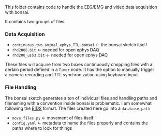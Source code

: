This folder contains code to handle the EEG/EMG and video data acquisition with bonsai.

It contains two groups of files.

### Data Acquisition

* `continuous_two_animal_ephys_TTL.bonsai` <- the bonsai sketch itself
* `rhd2000.bit` <- needed for open ephys DAQ
* `rhd200_usb3.bit` <- needed for open ephys DAQ

These files will acquire from two boxes continuously chopping files with a certain period defined in a `Timer` node.
It has the option to manually trigger a camera recording and TTL synchronization using keyboard input.

### File Handling

The bonsai sketch generates a ton of individual files and handling paths and filenaming with a convention inside bonsai is problematic. I am somewhat following the [BIDS](https://bids-standard.github.io/bids-starter-kit/index.html) format. The files created here go into a `database_path`

* `move_files.py` <- movement of files itself
* `config.yaml` <- metadata to name the files properly and contains the paths where to look for things
